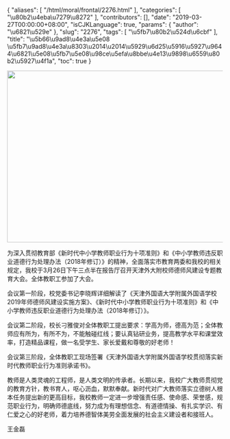 {
    "aliases": [
        "/html/moral/frontal/2276.html"
    ],
    "categories": [
        "\u80b2\u4eba\u7279\u8272"
    ],
    "contributors": [],
    "date": "2019-03-27T00:00:00+08:00",
    "isCJKLanguage": true,
    "params": {
        "author": "\u6821\u529e"
    },
    "slug": "2276",
    "tags": [
        "\u5fb7\u80b2\u524d\u6cbf"
    ],
    "title": "\u5b66\u9ad8\u4e3a\u5e08 \u5fb7\u9ad8\u4e3a\u8303\u2014\u2014\u5929\u6d25\u5916\u5927\u9644\u6821\u5e08\u5fb7\u5e08\u98ce\u5efa\u8bbe\u4e13\u9898\u6559\u80b2\u5927\u4f1a",
    "toc": true
}


<img
    src="https://cdn.tfls.online/mirror/full/0c57298d3d9799dd88439501c8c162430d734d8b.jpg"
    style="display:block;margin-left:auto;margin-right:auto;"
    decoding="async"
    fetchpriority="auto"
    loading="lazy"
    height="400"
    width="600"
/>






为深入贯彻教育部《新时代中小学教师职业行为十项准则》和《中小学教师违反职业道德行为处理办法（2018年修订）》的精神，全面落实市教育两委和我校的相关规定，我校于3月26日下午三点半在报告厅召开天津外大附校师德师风建设专题教育大会。全体教职工参加了大会。
 



 会议第一阶段，校党委书记李晓辉详细解读了《天津外国语大学附属外国语学校2019年师德师风建设实施方案》、《新时代中小学教师职业行为十项准则》和《中小学教师违反职业道德行为处理办法（2018年修订）》。




 会议第二阶段，校长刁雅俊对全体教职工提出要求：学高为师，德高为范；全体教师应有所为，有所不为，不能触碰红线；要认真钻研业务，提高教学水平和课堂效率，打造精品课程，做一名受学生、家长爱戴和尊敬的好老师！
 



 会议第三阶段，全体教职工现场签署《天津外国语大学附属外国语学校贯彻落实新时代教师职业行为准则承诺书》。
 



 教师是人类灵魂的工程师，是人类文明的传承者。长期以来，我校广大教师贯彻党的教育方针，教书育人，呕心沥血，默默奉献。新时代对广大教师落实立德树人根本任务提出新的更高目标，我校教师一定进一步增强责任感、使命感、荣誉感，规范职业行为，明确师德底线，努力成为有理想信念、有道德情操、有扎实学识、有仁爱之心的好老师，着力培养德智体美劳全面发展的社会主义建设者和接班人。
 



 王金磊
 





